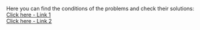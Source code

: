 Here you can find the conditions of the problems and check their solutions: <br>
<a href="https://judge.softuni.org/Contests/Compete/Index/1576#0">Click here - Link 1</a> <br>
<a href="https://alpha.judge.softuni.org/contests/working-with-abstraction-exercise/1576/practice">Click here - Link 2</a>
